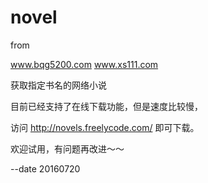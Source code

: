 novel
========

from 

www.bqg5200.com
www.xs111.com

获取指定书名的网络小说

目前已经支持了在线下载功能，但是速度比较慢，

访问 http://novels.freelycode.com/ 即可下载。

欢迎试用，有问题再改进～～

--date 20160720


